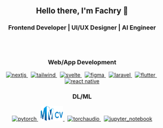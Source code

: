 <h2 align="center">Hello there, I'm Fachry 👋</h2>
<h3 align="center">Frontend Developer | UI/UX Designer | AI Engineer</h3>

<br>
<br>

<h3 align="center"> Web/App Development </h3>
<p align="center">
  <a href="https://nextjs.org/" target="_blank" rel="noreferrer">
    <img src="https://icon.icepanel.io/Technology/png-shadow-512/Next.js.png" alt="nextjs" width="40" height="40"/>
  </a>
    &nbsp;
  <a href="https://tailwindcss.com/" target="_blank" rel="noreferrer">
    <img src="https://upload.wikimedia.org/wikipedia/commons/d/d5/Tailwind_CSS_Logo.svg" alt="tailwind" width="40" height="40"/>
  </a>
      &nbsp;
  <a href="https://svelte.dev" target="_blank" rel="noreferrer">
    <img src="https://upload.wikimedia.org/wikipedia/commons/1/1b/Svelte_Logo.svg" alt="svelte" width="40" height="40"/>
  </a>
    &nbsp;
  <a href="https://www.figma.com/" target="_blank" rel="noreferrer">
    <img src="https://www.vectorlogo.zone/logos/figma/figma-icon.svg" alt="figma" width="40" height="40"/>
  </a>
    &nbsp;
  <a href="https://laravel.com/" target="_blank" rel="noreferrer">
    <img src="https://upload.wikimedia.org/wikipedia/commons/9/9a/Laravel.svg" alt="laravel" width="40" height="40"/>
  </a>
    &nbsp;
  <a href="https://flutter.dev" target="_blank" rel="noreferrer">
    <img src="https://www.vectorlogo.zone/logos/flutterio/flutterio-icon.svg" alt="flutter" width="40" height="40"/>
  </a>
  &nbsp;
  <a href="https://docs.expo.dev/tutorial/create-your-first-app/" target="_blank" rel="noreferrer">
    <img src="https://upload.wikimedia.org/wikipedia/commons/a/a7/React-icon.svg" alt="react native" width="40" height="40"/>
  </a>
</p>

<h3 align="center"> DL/ML </h3>
<p align="center">
  <a href="https://pytorch.org/get-started/locally/" target="_blank" rel="noreferrer">
    <img src="https://static-00.iconduck.com/assets.00/pytorch-icon-1694x2048-jgwjy3ne.png" alt="pytorch" width="33" height="40"/>
  </a>
    &nbsp;
  <a href="https://github.com/open-mmlab/mmcv" target="_blank" rel="noreferrer">
    <img src="https://raw.githubusercontent.com/open-mmlab/mmcv/main/docs/en/mmcv-logo.png" alt="mmcv" width="60" height="40"/>
  </a>
    &nbsp;
  <a href="https://pytorch.org/audio/stable/index.html" target="_blank" rel="noreferrer">
    <img src="https://download.pytorch.org/torchaudio/logo/v1/icon.png" alt="torchaudio" width="50" height="50"/>
  </a>
    &nbsp;
  <a href="https://jupyter.org/try" target="_blank" rel="noreferrer">
    <img src="https://upload.wikimedia.org/wikipedia/commons/3/38/Jupyter_logo.svg" alt="jupyter_notebook" width="40" height="40"/>
  </a>
</p>

<br>
